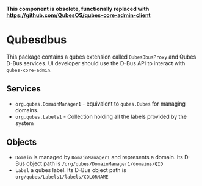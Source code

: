 **This component is obsolete, functionally replaced with https://github.com/QubesOS/qubes-core-admin-client**

# Qubesdbus

This package contains a qubes extension called `QubesDbusProxy` and Qubes D-Bus
services. UI developer should use the D-Bus API to interact with
`qubes-core-admin`.

## Services

* `org.qubes.DomainManager1` - equivalent to `qubes.Qubes` for managing domains.
* `org.qubes.Labels1`   - Collection holding all the labels provided by the
  system

## Objects

* `Domain` is managed by `DomainManager1` and represents a domain. Its D-Bus
object path is `/org/qubes/DomainManager1/domains/QID`
* `Label` a qubes label. Its D-Bus object path is `org/qubes/Labels1/labels/COLORNAME`
